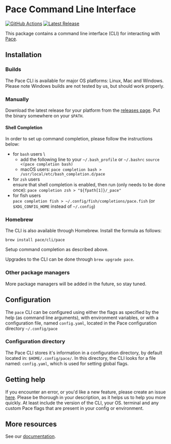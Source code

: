# Pace Command Line Interface

[![GitHub Actions](https://github.com/getstrm/cli/workflows/Build/badge.svg)](https://github.com/getstrm/cli/actions)
[![Latest Release](https://img.shields.io/github/v/release/getstrm/cli)](https://github.com/getstrm/cli/releases/latest)

This package contains a command line interface (CLI) for interacting with [Pace](https://pace.getstrm.com).

## Installation

### Builds
The Pace CLI is available for major OS platforms: Linux, Mac and Windows. Please note Windows builds are not tested by us, but should work properly.

### Manually

Download the latest release for your platform from
the [releases page](https://github.com/getstrm/cli/releases). Put the binary somewhere on your `$PATH`.

#### Shell Completion

In order to set up command completion, please follow the instructions below:

- for `bash` users \
  - add the following line to your `~/.bash_profile` or `~/.bashrc`
  `source <(pace completion bash)`
  - macOS users: `pace completion bash > /usr/local/etc/bash_completion.d/pace`
- for `zsh` users \
  ensure that shell completion is enabled, then run (only needs to be done once):
  `pace completion zsh > "${fpath[1]}/_pace"`
- for fish users \
  `pace completion fish > ~/.config/fish/completions/pace.fish` (or `$XDG_CONFIG_HOME` instead of `~/.config`)

### Homebrew

The CLI is also available through Homebrew. Install the formula as follows:

```
brew install pace/cli/pace
```

Setup command completion as described above.

Upgrades to the CLI can be done through `brew upgrade pace`.

### Other package managers

More package managers will be added in the future, so stay tuned.

## Configuration

The `pace` CLI can be configured using either the flags as specified by the help (as command line arguments), with
environment variables, or with a configuration file, named `config.yaml`, located in the Pace configuration directory
`~/.config/pace`

### Configuration directory

The Pace CLI stores it's information in a configuration directory, by default located in:
`$HOME/.config/pace/`. In this directory, the CLI looks for a file named: `config.yaml`, which is used for
setting global flags.

## Getting help

If you encounter an error, or you'd like a new feature, please create an
issue [here](https://github.com/getstrm/pace/cli/issues/new). Please be thorough in your description, as it helps us
to help you more quickly. At least include the version of the CLI, your OS. terminal and any custom Pace flags
that are present in your config or environment.

## More resources

See our [documentation](https://pace.getstrm.com/docs/readme/installation).
